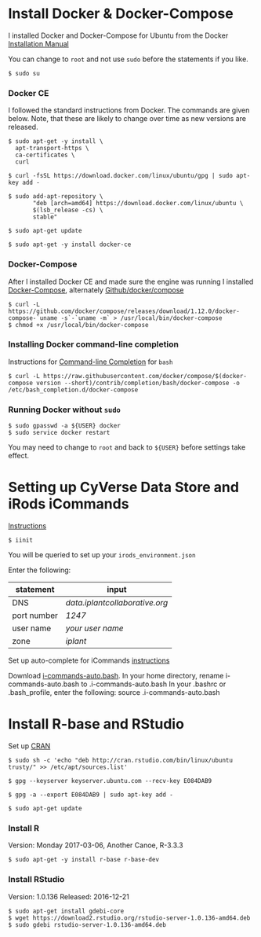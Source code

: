 # Install Docker & Docker-Compose

I installed Docker and Docker-Compose for Ubuntu from the Docker [Installation Manual](https://store.docker.com/editions/community/docker-ce-server-ubuntu?tab=description)

You can change to `root` and not use `sudo` before the statements if you like.

```
$ sudo su
```

### Docker CE

I followed the standard instructions from Docker. The commands are given below. Note, that these are likely to change over time as new versions are released.

```
$ sudo apt-get -y install \
  apt-transport-https \
  ca-certificates \
  curl
```

```
$ curl -fsSL https://download.docker.com/linux/ubuntu/gpg | sudo apt-key add -
```

```
$ sudo add-apt-repository \
       "deb [arch=amd64] https://download.docker.com/linux/ubuntu \
       $(lsb_release -cs) \
       stable"
```

```
$ sudo apt-get update
```

```
$ sudo apt-get -y install docker-ce
```
### Docker-Compose

After I installed Docker CE and made sure the engine was running I installed [Docker-Compose](https://docs.docker.com/compose/install/), alternately [Github/docker/compose](https://github.com/docker/compose/releases)

```
$ curl -L https://github.com/docker/compose/releases/download/1.12.0/docker-compose-`uname -s`-`uname -m` > /usr/local/bin/docker-compose
$ chmod +x /usr/local/bin/docker-compose
```

### Installing Docker command-line completion

Instructions for [Command-line Completion](https://docs.docker.com/compose/completion/) for `bash`

```
$ curl -L https://raw.githubusercontent.com/docker/compose/$(docker-compose version --short)/contrib/completion/bash/docker-compose -o /etc/bash_completion.d/docker-compose
```

### Running Docker without `sudo`

```
$ sudo gpasswd -a ${USER} docker
$ sudo service docker restart
```
You may need to change to `root` and back to `${USER}` before settings take effect.

# Setting up CyVerse Data Store and iRods iCommands 

[Instructions](https://pods.iplantcollaborative.org/wiki/display/DS/Setting+Up+iCommands)

```
$ iinit
```
You will be queried to set up your `irods_environment.json`

Enter the following:

|statement  |input  |  
|-----------|-------|
| DNS | *data.iplantcollaborative.org* |
|port number|*1247*|
|user name| *your user name*|
|zone|*iplant*|

Set up auto-complete for iCommands
[instructions](https://pods.iplantcollaborative.org/wiki/display/DS/Setting+Up+iCommands)

Download [i-commands-auto.bash](https://pods.iplantcollaborative.org/wiki/download/attachments/6720192/i-commands-auto.bash).
In your home directory, rename i-commands-auto.bash to .i-commands-auto.bash
In your .bashrc or .bash_profile, enter the following: 
source .i-commands-auto.bash

# Install R-base and RStudio

Set up [CRAN](https://cran.r-project.org/)

```
$ sudo sh -c 'echo "deb http://cran.rstudio.com/bin/linux/ubuntu trusty/" >> /etc/apt/sources.list'
```

```
$ gpg --keyserver keyserver.ubuntu.com --recv-key E084DAB9
```

```
$ gpg -a --export E084DAB9 | sudo apt-key add -
```

```
$ sudo apt-get update
```

### Install R

Version: Monday 2017-03-06, Another Canoe, R-3.3.3

```
$ sudo apt-get -y install r-base r-base-dev
```

### Install RStudio

Version:  1.0.136
Released:  2016-12-21

```
$ sudo apt-get install gdebi-core
$ wget https://download2.rstudio.org/rstudio-server-1.0.136-amd64.deb
$ sudo gdebi rstudio-server-1.0.136-amd64.deb

```
